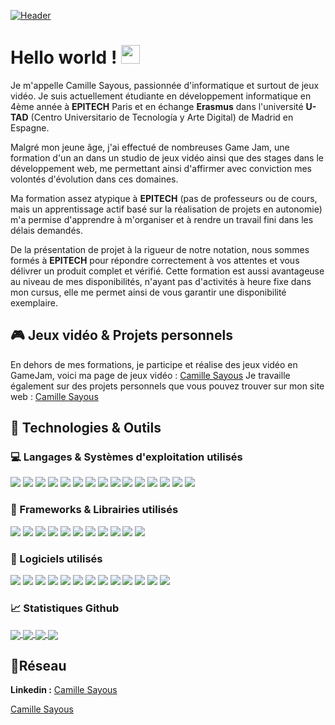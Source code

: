 [![Header](https://github.com/CamilleSA/CamilleSayous/blob/main/HeaderGithub.png "Header")](https://some-url.dev/)

# Hello world ! <img src="https://raw.githubusercontent.com/MartinHeinz/MartinHeinz/master/wave.gif" width="30px">
Je m'appelle Camille Sayous, passionnée d'informatique et surtout de jeux vidéo. Je suis actuellement étudiante en développement informatique en 4ème année à **EPITECH** Paris et en échange **Erasmus** dans l'université **U-TAD** (Centro Universitario de Tecnología y Arte Digital) de Madrid en Espagne.

Malgré mon jeune âge, j'ai effectué de nombreuses Game Jam, une formation d'un an dans un studio de jeux vidéo ainsi que des stages dans le développement web, me permettant ainsi d'affirmer avec conviction mes volontés d'évolution dans ces domaines.

Ma formation assez atypique à **EPITECH** (pas de professeurs ou de cours, mais un apprentissage actif basé sur la réalisation de projets en autonomie) m'a permise d'apprendre à m'organiser et à rendre un travail fini dans les délais demandés.

De la présentation de projet à la rigueur de notre notation, nous sommes formés à **EPITECH** pour répondre correctement à vos attentes et vous délivrer un produit complet et vérifié.
Cette formation est aussi avantageuse au niveau de mes disponibilités, n'ayant pas d'activités à heure fixe dans mon cursus, elle me permet ainsi de vous garantir une disponibilité exemplaire.

## 🎮 Jeux vidéo & Projets personnels
En dehors de mes formations, je participe et réalise des jeux vidéo en GameJam, voici ma page de jeux vidéo : [Camille Sayous](https://camillesayous.itch.io/)
Je travaille également sur des projets personnels que vous pouvez trouver sur mon site web : [Camille Sayous](https://cv-camille-sayous.netlify.app/)

## 🔧 Technologies & Outils
### 💻 Langages & Systèmes d'exploitation utilisés
![](https://img.shields.io/badge/Code-Python-informational?style=flat&logo=python&logoColor=white&color=6e67b6)
![](https://img.shields.io/badge/Code-C-informational?style=flat&logo=c&logoColor=white&color=6e67b6)
![](https://img.shields.io/badge/Code-C++-6e67b6.svg?style=flat&logo=c%2B%2B)
![](https://img.shields.io/badge/Code-CSharp-6e67b6.svg?style=flat&logo=csharp)
![](https://img.shields.io/badge/Code-HTML-6e67b6.svg?style=flat&logo=html5&logoColor=white)
![](https://img.shields.io/badge/Code-CSS-6e67b6.svg?style=flat&logo=css3&logoColor=white)
![](https://img.shields.io/badge/Code-Sass-6e67b6.svg?style=flat&logo=sass&logoColor=white)
![](https://img.shields.io/badge/Code-JavaScript-6e67b6.svg?style=flat&logo=javascript&logoColor=white)
![](https://img.shields.io/badge/Code-TypeScript-6e67b6.svg?style=flat&logo=typescript&logoColor=white)
![](https://img.shields.io/badge/Code-JSON-6e67b6.svg?style=flat&logo=json&logoColor=white)
![](https://img.shields.io/badge/Code-Docker-6e67b6.svg?style=flat&logo=docker&logoColor=white)
![](https://img.shields.io/badge/Code-Java-6e67b6.svg?style=flat&logo=java&logoColor=white)
![](https://img.shields.io/badge/Code-PHP-6e67b6.svg?style=flat&logo=php&logoColor=white)
![](https://img.shields.io/badge/OS-Linux-informational?style=flat&logo=linux&logoColor=white&color=6e67b6)
![](https://img.shields.io/badge/OS-Windows-informational?style=flat&logo=windows&logoColor=white&color=6e67b6)

### 📘 Frameworks & Librairies utilisés
![](https://img.shields.io/badge/Framework-ReactJS-informational?style=flat&logo=react&logoColor=white&color=6e67b6)
![](https://img.shields.io/badge/Framework-ReactNative-informational?style=flat&logo=react&logoColor=white&color=6e67b6)
![](https://img.shields.io/badge/Framework-Meteor-informational?style=flat&logo=meteor&logoColor=white&color=6e67b6)
![](https://img.shields.io/badge/Framework-Angular-informational?style=flat&logo=angular&logoColor=white&color=6e67b6)
![](https://img.shields.io/badge/Framework-VueJS-informational?style=flat&logo=vue.js&logoColor=white&color=6e67b6)
![](https://img.shields.io/badge/Framework-Bootstrap-informational?style=flat&logo=bootstrap&logoColor=white&color=6e67b6)
![](https://img.shields.io/badge/Framework-Flask-informational?style=flat&logo=flask&logoColor=white&color=6e67b6)
![](https://img.shields.io/badge/Framework-Django-informational?style=flat&logo=django&logoColor=white&color=6e67b6)
![](https://img.shields.io/badge/Library-JQuery-informational?style=flat&logo=jquery&logoColor=white&color=6e67b6)
![](https://img.shields.io/badge/Library-ChartJS-informational?style=flat&logo=chart.js&logoColor=white&color=6e67b6)
![](https://img.shields.io/badge/Library-Leaflet-informational?style=flat&logo=leaflet&logoColor=white&color=6e67b6)

### 💽 Logiciels utilisés
![](https://img.shields.io/badge/Software-VsCode-informational?style=flat&logo=visualstudiocode&logoColor=white&color=6e67b6)
![](https://img.shields.io/badge/Software-Unity-informational?style=flat&logo=unity&logoColor=white&color=6e67b6)
![](https://img.shields.io/badge/Software-Blender-informational?style=flat&logo=blender&logoColor=white&color=6e67b6)
![](https://img.shields.io/badge/Software-Jupyter-informational?style=flat&logo=jupyter&logoColor=white&color=6e67b6)
![](https://img.shields.io/badge/Software-Kubernetes-informational?style=flat&logo=kubernetes&logoColor=white&color=6e67b6)
![](https://img.shields.io/badge/Software-Jenkins-informational?style=flat&logo=jenkins&logoColor=white&color=6e67b6)
![](https://img.shields.io/badge/Software-Wordpress-informational?style=flat&logo=wordpress&logoColor=white&color=6e67b6)
![](https://img.shields.io/badge/Software-AndroidStudio-informational?style=flat&logo=androidstudio&logoColor=white&color=6e67b6)
![](https://img.shields.io/badge/Software-Expo-informational?style=flat&logo=expo&logoColor=white&color=6e67b6)
![](https://img.shields.io/badge/Software-Gimp-informational?style=flat&logo=gimp&logoColor=white&color=6e67b6)
![](https://img.shields.io/badge/Software-Git-informational?style=flat&logo=git&logoColor=white&color=6e67b6)
![](https://img.shields.io/badge/Software-Github-informational?style=flat&logo=github&logoColor=white&color=6e67b6)
![](https://img.shields.io/badge/Software-Gitlab-informational?style=flat&logo=gitlab&logoColor=white&color=6e67b6)

### 📈 Statistiques Github

<a href="https://github.com/CamilleSA/CamilleSA">
  <img align="center" src="https://github-readme-stats.vercel.app/api/top-langs/?username=CamilleSA&hide=javascript,html,tex&title_color=ffffff&text_color=c9cacc&icon_color=2bbc8a&bg_color=1d1f21&langs_count=3" />
</a>
<a href="https://github.com/CamilleSA/CamilleSA">
  <img align="center" src="https://github-readme-stats.vercel.app/api?username=CamilleSA&show_icons=true&line_height=27&count_private=true&title_color=ffffff&text_color=c9cacc&icon_color=2bbc8a&bg_color=1d1f21" />
</a>
<a href="https://github.com/CamilleSA/Area-Epitech">
  <img align="center" src="https://github-readme-stats.vercel.app/api/pin/?username=CamilleSA&repo=Area-Epitech&title_color=ffffff&text_color=c9cacc&icon_color=2bbc8a&bg_color=1d1f21" />
</a>
<a href="https://github.com/CamilleSA/Epicture-Epitech">
  <img align="center" src="https://github-readme-stats.vercel.app/api/pin/?username=CamilleSA&repo=Epicture-Epitech&title_color=ffffff&text_color=c9cacc&icon_color=2bbc8a&bg_color=1d1f21" />
</a>  

## 📱Réseau
**Linkedin :** [Camille Sayous](https://www.linkedin.com/in/camille-sayous-3a5563178/)
<div class="badge-base LI-profile-badge" data-locale="fr_FR" data-size="medium" data-theme="dark" data-type="VERTICAL" data-vanity="camille-sayous-3a5563178" data-version="v1"><a class="badge-base__link LI-simple-link" href="https://fr.linkedin.com/in/camille-sayous-3a5563178?trk=profile-badge">Camille Sayous</a></div>
